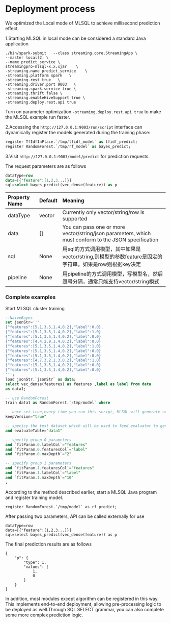 # Deployment process

We optimized the Local mode of MLSQL to achieve millisecond prediction effect.

1.Starting MLSQL in local mode can be considered a standard Java application

```
./bin/spark-submit   --class streaming.core.StreamingApp \
--master local[2] \
--name predict_service \
streamingpro-mlsql-x.x.xjar    \
-streaming.name predict_service    \
-streaming.platform spark   \
-streaming.rest true   \
-streaming.driver.port 9003   \
-streaming.spark.service true \
-streaming.thrift false \
-streaming.enableHiveSupport true \
-streaming.deploy.rest.api true 
```

Turn on parameter optimization `-streaming.deploy.rest.api true` to make the MLSQL example run faster.

2.Accessing the `http://127.0.0.1:9003/run/script` interface can dynamically register the models generated during the training phase:


```sql
register TfIdfInPlace.`/tmp/tfidf_model` as tfidf_predict;
register RandomForest.`/tmp/rf_model` as bayes_predict;
```


3.Visit `http://127.0.0.1:9003/model/predict` for prediction requests.

The request parameters are as follows

```sql
dataType=row
data=[{"feature":[1,2,3...]}]
sql=select bayes_predict(vec_dense(feature)) as p
```

| Property Name	 | Default  |Meaning |
|:-----------|:------------|:------------|
|dataType|vector|Currently only vector/string/row is supported|
|data|[]|You can pass one or more vector/string/json parameters, which must conform to the JSON specification|
|sql|None|用sql的方式调用模型，其中如果是vector/string,则模型的参数feature是固定的字符串，如果是row则根据key决定|
|pipeline|None|用pipeline的方式调用模型，写模型名，然后逗号分隔，通常只能支持vector/string模式|


### Complete examples

Start MLSQL cluster training

```sql
--NaiveBayes
set jsonStr='''
{"features":[5.1,3.5,1.4,0.2],"label":0.0},
{"features":[5.1,3.5,1.4,0.2],"label":1.0}
{"features":[5.1,3.5,1.4,0.2],"label":0.0}
{"features":[4.4,2.9,1.4,0.2],"label":0.0}
{"features":[5.1,3.5,1.4,0.2],"label":1.0}
{"features":[5.1,3.5,1.4,0.2],"label":0.0}
{"features":[5.1,3.5,1.4,0.2],"label":0.0}
{"features":[4.7,3.2,1.3,0.2],"label":1.0}
{"features":[5.1,3.5,1.4,0.2],"label":0.0}
{"features":[5.1,3.5,1.4,0.2],"label":0.0}
''';
load jsonStr.`jsonStr` as data;
select vec_dense(features) as features ,label as label from data
as data1;

-- use RandomForest
train data1 as RandomForest.`/tmp/model` where

-- once set true,every time you run this script, MLSQL will generate new directory for you model
keepVersion="true" 

-- specicy the test dataset which will be used to feed evaluator to generate some metrics e.g. F1, Accurate
and evaluateTable="data1"

-- specify group 0 parameters
and `fitParam.0.labelCol`="features"
and `fitParam.0.featuresCol`="label"
and `fitParam.0.maxDepth`="2"

-- specify group 1 parameters
and `fitParam.1.featuresCol`="features"
and `fitParam.1.labelCol`="label"
and `fitParam.1.maxDepth`="10"
;

```

According to the method described earlier, start a MLSQL Java program and register training model.
```
register RandomForest.`/tmp/model` as rf_predict;
```

After passing two parameters, API can be called externally for use

```
dataType=row
data=[{"feature":[1,2,3...]}]
sql=select bayes_predict(vec_dense(feature)) as p
```

The final prediction results are as follows

```
{
    "p": {
        "type": 1,
        "values": [
            1,
            0
        ]
    }
}

```

In addition, most modules except algorithm can be registered in this way. This implements end-to-end deployment, allowing pre-processing logic to be deployed as well.Through SQL SELECT grammar, you can also complete some more complex prediction logic.